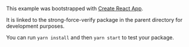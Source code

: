 This example was bootstrapped with [Create React App](https://github.com/facebook/create-react-app).

It is linked to the strong-force-verify package in the parent directory for development purposes.

You can run `yarn install` and then `yarn start` to test your package.
